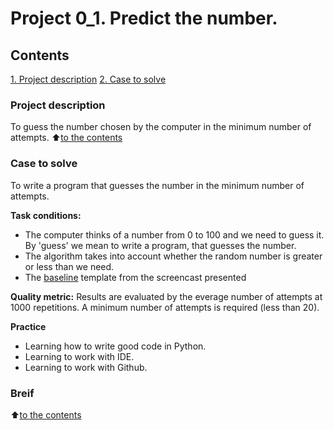 # Project 0_1. Predict the number.

## Contents
[1. Project description](https://github.com/AnaSemina/SF_DS_student/tree/main/project_0/readme.md#Project-description)
[2. Case to solve](https://github.com/AnaSemina/SF_DS_student/tree/main/project_0/readme.md#Case-to-solve)

### Project description
To guess the number chosen by the computer in the minimum number of attempts.
:arrow_up:[to the contents](https://github.com/AnaSemina/SF_DS_student/tree/main/project_0/readme.md#Contents)


### Case to solve
To write a program that guesses the number in the minimum number of attempts.

**Task conditions:**
- The computer thinks of a number from 0 to 100 and we need to guess it. By 'guess' we mean to write a program, that guesses the number.
- The algorithm takes into account whether the random number is greater or less than we need.
- The [baseline](https://colab.research.google.com/drive/1k2WZD8PWWOYFHrpAJoB2eZw06ID7KnFA) template from the screencast presented

**Quality metric:**
Results are evaluated by the everage number of attempts at 1000 repetitions. A minimum number of attempts is required (less than 20).

**Practice**
- Learning how to write good code in Python.
- Learning to work with IDE.
- Learning to work with Github.

### Breif

:arrow_up:[to the contents](https://github.com/AnaSemina/SF_DS_student/tree/main/project_0/readme.md#Contents)
